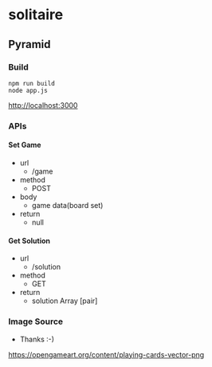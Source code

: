 # solitaire

## Pyramid

### Build

```
npm run build
node app.js
```
<http://localhost:3000>

### APIs

#### Set Game

- url
    - /game
- method
    - POST
- body
    - game data(board set)
- return
    - null

#### Get Solution

- url
    - /solution
- method
    - GET
- return
    - solution Array [pair]

### Image Source

- Thanks :-)

<https://opengameart.org/content/playing-cards-vector-png>

